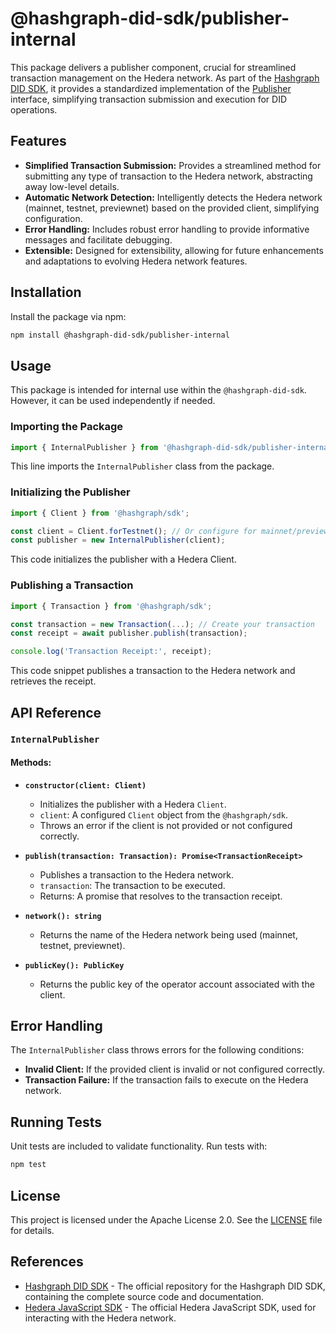 # @hashgraph-did-sdk/publisher-internal

This package delivers a publisher component, crucial for streamlined transaction management on the Hedera network. As part of the [Hashgraph DID SDK](https://github.com/Swiss-Digital-Assets-Institute/hashgraph-did-sdk-js), it provides a standardized implementation of the [Publisher](https://swiss-digital-assets-institute.github.io/hashgraph-did-sdk-js/documentation/0.0.1/04-implementation/components/publisher/guide.html) interface, simplifying transaction submission and execution for DID operations.


## Features

- **Simplified Transaction Submission:**  Provides a streamlined method for submitting any type of transaction to the Hedera network, abstracting away low-level details.
- **Automatic Network Detection:**  Intelligently detects the Hedera network (mainnet, testnet, previewnet) based on the provided client, simplifying configuration.
- **Error Handling:** Includes robust error handling to provide informative messages and facilitate debugging.
- **Extensible:** Designed for extensibility, allowing for future enhancements and adaptations to evolving Hedera network features.


## Installation

Install the package via npm:

```bash
npm install @hashgraph-did-sdk/publisher-internal
```

## Usage

This package is intended for internal use within the `@hashgraph-did-sdk`. However, it can be used independently if needed.

### Importing the Package

```javascript
import { InternalPublisher } from '@hashgraph-did-sdk/publisher-internal';
```

This line imports the `InternalPublisher` class from the package.

### Initializing the Publisher

```javascript
import { Client } from '@hashgraph/sdk';

const client = Client.forTestnet(); // Or configure for mainnet/previewnet
const publisher = new InternalPublisher(client);
```

This code initializes the publisher with a Hedera Client.

### Publishing a Transaction

```javascript
import { Transaction } from '@hashgraph/sdk';

const transaction = new Transaction(...); // Create your transaction
const receipt = await publisher.publish(transaction);

console.log('Transaction Receipt:', receipt);
```

This code snippet publishes a transaction to the Hedera network and retrieves the receipt.

## API Reference

### `InternalPublisher`

#### Methods:

  - **`constructor(client: Client)`**

      - Initializes the publisher with a Hedera `Client`.
      - `client`:  A configured `Client` object from the `@hashgraph/sdk`.
      - Throws an error if the client is not provided or not configured correctly.

  - **`publish(transaction: Transaction): Promise<TransactionReceipt>`**

      - Publishes a transaction to the Hedera network.
      - `transaction`: The transaction to be executed.
      - Returns: A promise that resolves to the transaction receipt.

  - **`network(): string`**

      - Returns the name of the Hedera network being used (mainnet, testnet, previewnet).

  - **`publicKey(): PublicKey`**

      - Returns the public key of the operator account associated with the client.


## Error Handling

The `InternalPublisher` class throws errors for the following conditions:

  - **Invalid Client:** If the provided client is invalid or not configured correctly.
  - **Transaction Failure:** If the transaction fails to execute on the Hedera network.

## Running Tests

Unit tests are included to validate functionality. Run tests with:

```bash
npm test
```

## License

This project is licensed under the Apache License 2.0. See the [LICENSE](LICENSE) file for details.

## References
  * [Hashgraph DID SDK](https://github.com/Swiss-Digital-Assets-Institute/hashgraph-did-sdk-js) - The official repository for the Hashgraph DID SDK, containing the complete source code and documentation.
  * [Hedera JavaScript SDK](https://github.com/hashgraph/hedera-sdk-js) - The official Hedera JavaScript SDK, used for interacting with the Hedera network.